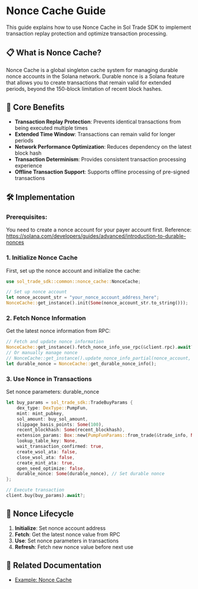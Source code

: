 # Nonce Cache Guide

This guide explains how to use Nonce Cache in Sol Trade SDK to implement transaction replay protection and optimize transaction processing.

## 📋 What is Nonce Cache?

Nonce Cache is a global singleton cache system for managing durable nonce accounts in the Solana network. Durable nonce is a Solana feature that allows you to create transactions that remain valid for extended periods, beyond the 150-block limitation of recent block hashes.

## 🚀 Core Benefits

- **Transaction Replay Protection**: Prevents identical transactions from being executed multiple times
- **Extended Time Window**: Transactions can remain valid for longer periods
- **Network Performance Optimization**: Reduces dependency on the latest block hash
- **Transaction Determinism**: Provides consistent transaction processing experience
- **Offline Transaction Support**: Supports offline processing of pre-signed transactions

## 🛠️ Implementation

### Prerequisites:

You need to create a nonce account for your payer account first.
Reference: https://solana.com/developers/guides/advanced/introduction-to-durable-nonces

### 1. Initialize Nonce Cache

First, set up the nonce account and initialize the cache:

```rust
use sol_trade_sdk::common::nonce_cache::NonceCache;

// Set up nonce account
let nonce_account_str = "your_nonce_account_address_here";
NonceCache::get_instance().init(Some(nonce_account_str.to_string()));
```

### 2. Fetch Nonce Information

Get the latest nonce information from RPC:

```rust
// Fetch and update nonce information
NonceCache::get_instance().fetch_nonce_info_use_rpc(&client.rpc).await?;
// Or manually manage nonce
// NonceCache::get_instance().update_nonce_info_partial(nonce_account, current_nonce, used);
let durable_nonce = NonceCache::get_durable_nonce_info();
```

### 3. Use Nonce in Transactions

Set nonce parameters: durable_nonce

```rust
let buy_params = sol_trade_sdk::TradeBuyParams {
    dex_type: DexType::PumpFun,
    mint: mint_pubkey,
    sol_amount: buy_sol_amount,
    slippage_basis_points: Some(100),
    recent_blockhash: Some(recent_blockhash),
    extension_params: Box::new(PumpFunParams::from_trade(&trade_info, None)),
    lookup_table_key: None,
    wait_transaction_confirmed: true,
    create_wsol_ata: false,
    close_wsol_ata: false,
    create_mint_ata: true,
    open_seed_optimize: false,
    durable_nonce: Some(durable_nonce), // Set durable nonce
};

// Execute transaction
client.buy(buy_params).await?;
```

## 🔄 Nonce Lifecycle

1. **Initialize**: Set nonce account address
2. **Fetch**: Get the latest nonce value from RPC
3. **Use**: Set nonce parameters in transactions
4. **Refresh**: Fetch new nonce value before next use

## 🔗 Related Documentation

- [Example: Nonce Cache](../examples/nonce_cache/)
